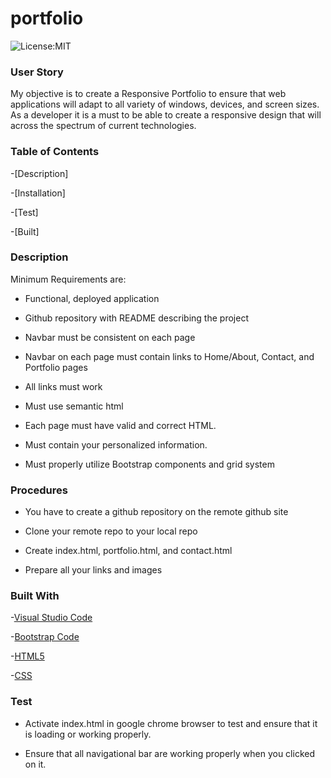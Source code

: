 # portfolio

![License:MIT](https://github.com/gilorcilla/portfolio/blob/main/LICENSE)

### User Story

My objective is to create a Responsive Portfolio to ensure that web applications will adapt to all variety of windows, devices, and screen sizes. As a developer it is a must to be able to create a responsive design that will across the spectrum of current technologies.

### Table of Contents

-[Description]

-[Installation]

-[Test]

-[Built]

### Description

Minimum Requirements are:

- Functional, deployed application

- Github repository with README describing the project

- Navbar must be consistent on each page

- Navbar on each page must contain links to Home/About, Contact, and Portfolio pages

- All links must work

- Must use semantic html

- Each page must have valid and correct HTML.

- Must contain your personalized information.

- Must properly utilize Bootstrap components and grid system

### Procedures

- You have to create a github repository on the remote github site

- Clone your remote repo to your local repo

- Create index.html, portfolio.html, and contact.html

- Prepare all your links and images

### Built With

-[Visual Studio Code](https://code.visualstudio.com/)

-[Bootstrap Code](https://getbootstrap.com/)

-[HTML5](https://developer.mozilla.org/en-US/docs/Web/Guide/HTML/HTML5)

-[CSS](https://developer.mozilla.org/en-US/docs/Web/CSS)

### Test

- Activate index.html in google chrome browser to test and ensure that it is loading or working properly.

- Ensure that all navigational bar are working properly when you clicked on it.
